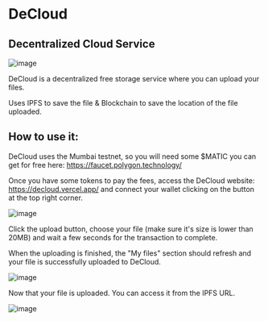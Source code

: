 # DeCloud
## Decentralized Cloud Service

![image](https://user-images.githubusercontent.com/69156596/195620979-71f57f81-c30a-40a2-a8ea-70b6595bf116.png)

DeCloud is a decentralized free storage service where you can upload your files.

Uses IPFS to save the file & Blockchain to save the location of the file uploaded.

## How to use it: 

DeCloud uses the Mumbai testnet, so you will need some $MATIC you can get for free here: https://faucet.polygon.technology/

Once you have some tokens to pay the fees, access the DeCloud website: https://decloud.vercel.app/ and connect your wallet clicking on the button at the top right corner.

![image](https://user-images.githubusercontent.com/69156596/195622539-3569ae34-f4a8-45de-bdd2-78273c69d780.png)

Click the upload button, choose your file (make sure it's size is lower than 20MB) and wait a few seconds for the transaction to complete.

When the uploading is finished, the "My files" section should refresh and your file is successfully uploaded to DeCloud.

![image](https://user-images.githubusercontent.com/69156596/195623389-3a8a58f2-f033-484f-8dfe-57bfb64c87fc.png)

Now that your file is uploaded. You can access it from the IPFS URL.

![image](https://user-images.githubusercontent.com/69156596/195623784-9fe0f730-9a84-48f2-a45a-c6d4244b3925.png)


